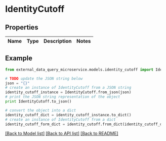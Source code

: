 # IdentityCutoff


## Properties

Name | Type | Description | Notes
------------ | ------------- | ------------- | -------------

## Example

```python
from external_data_query_microservice.models.identity_cutoff import IdentityCutoff

# TODO update the JSON string below
json = "{}"
# create an instance of IdentityCutoff from a JSON string
identity_cutoff_instance = IdentityCutoff.from_json(json)
# print the JSON string representation of the object
print IdentityCutoff.to_json()

# convert the object into a dict
identity_cutoff_dict = identity_cutoff_instance.to_dict()
# create an instance of IdentityCutoff from a dict
identity_cutoff_form_dict = identity_cutoff.from_dict(identity_cutoff_dict)
```
[[Back to Model list]](../README.md#documentation-for-models) [[Back to API list]](../README.md#documentation-for-api-endpoints) [[Back to README]](../README.md)


